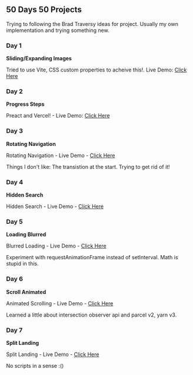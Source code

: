 ## 50 Days 50 Projects

Trying to following the Brad Traversy ideas for project. Usually my own implementation and trying something new.

### Day 1

**Sliding/Expanding Images**

Tried to use Vite, CSS custom properties to acheive this!. Live Demo: [Click Here](https://vishnup95.github.io/50-Days-50-Projects/expanding-cards/)

### Day 2

**Progress Steps**

Preact and Vercel! - Live Demo: [Click Here](https://50-days-50-projects.vercel.app/)

### Day 3

**Rotating Navigation**

Rotating Navigation - Live Demo - [Click Here](https://vishnup95.github.io/50-Days-50-Projects/rotating-navigation/)

Things I don't like: The transistion at the start. Trying to get rid of it!

### Day 4

**Hidden Search**

Hidden Search - Live Demo - [Click Here](https://vishnup95.github.io/50-Days-50-Projects/hidden-search/)

### Day 5

**Loading Blurred**

Blurred Loading - Live Demo - [Click Here](https://codepen.io/vishnup95/pen/xxLZOGL)

Experiment with requestAnimationFrame instead of setInterval. Math is stupid in this.

### Day 6

**Scroll Animated**

Animated Scrolling - Live Demo - [Click Here](https://vishnup95.github.io/50-Days-50-Projects/scroll-intersection/)

Learned a little about intersection observer api and parcel v2, yarn v3.

### Day 7

**Split Landing**

Split Landing - Live Demo - [Click Here](https://vishnup95.github.io/50-Days-50-Projects/split-landing/)

No scripts in a sense :()

